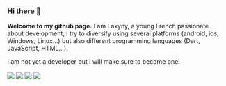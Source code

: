 ### Hi there 👋

**Welcome to my github page.**
I am Laxyny, a young French passionate about development, I try to diversify using several platforms (android, ios, Windows, Linux...) but also different programming languages (Dart, JavaScript, HTML...).

I am not yet a developer but I will make sure to become one!

<a>
  <img align="center" src="https://github-readme-stats.vercel.app/api?username=laxyny&theme=calm_pink&show_icons=true" />
  <img align="center" src="https://github-readme-stats.vercel.app/api/top-langs/?username=laxyny&layout=compact" />
</a>

<a href="https://github.com/anuraghazra/github-readme-stats">
  <img align="center" src="https://github-readme-stats.vercel.app/api/pin/?username=anuraghazra&repo=github-readme-stats" />
</a>
<a href="https://github.com/anuraghazra/convoychat">
  <img align="center" src="https://github-readme-stats.vercel.app/api/pin/?username=anuraghazra&repo=convoychat" />
</a>

